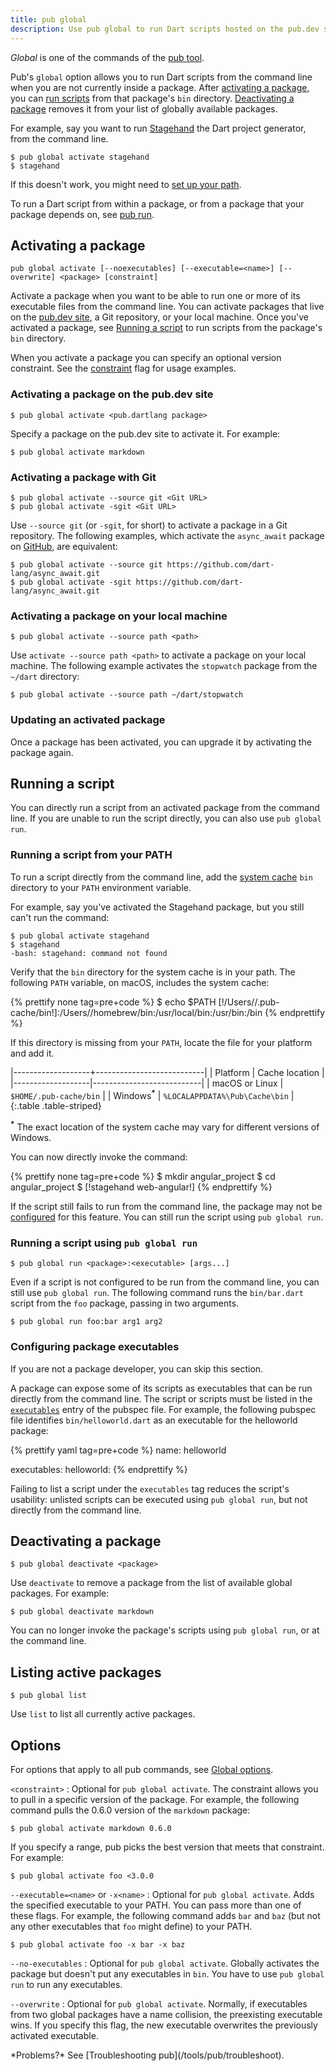 ```yaml
---
title: pub global
description: Use pub global to run Dart scripts hosted on the pub.dev site from the command line.
---
```


_Global_ is one of the commands of the [pub tool](/tools/pub/cmd).

Pub's `global` option allows you to run Dart scripts from the
command line when you are not currently inside a package.
After [activating a package](#activating-a-package), you can
[run scripts](#running-a-script) from that package's `bin` directory.
[Deactivating a package](#deactivating-a-package) removes it from
your list of globally available packages.

For example, say you want to run
[Stagehand]({{site.pub}}/packages/stagehand)
the Dart project generator, from the command line.

```terminal
$ pub global activate stagehand
$ stagehand
```

If this doesn't work, you might need to
[set up your path](#running-a-script-from-your-path).

To run a Dart script from within a package, or from a
package that your package depends on, see [pub run](/tools/pub/cmd/pub-run).

## Activating a package

```nocode
pub global activate [--noexecutables] [--executable=<name>] [--overwrite] <package> [constraint]
```

Activate a package when you want to be able to run
one or more of its executable files from the command line.
You can activate packages that live on the
[pub.dev site]({{site.pub}}), a Git repository,
or your local machine.
Once you've activated a package, see [Running a
script](#running-a-script) to run scripts from the package's
`bin` directory.

When you activate a package you can specify an optional version
constraint.  See the [constraint](#options) flag for usage examples.

### Activating a package on the pub.dev site

```terminal
$ pub global activate <pub.dartlang package>
```

Specify a package on the pub.dev site to activate it. For example:

```terminal
$ pub global activate markdown
```

### Activating a package with Git

```terminal
$ pub global activate --source git <Git URL>
$ pub global activate -sgit <Git URL>
```

Use `--source git` (or `-sgit`, for short) to activate
a package in a Git repository. The following examples,
which activate the `async_await` package on
[GitHub](https://github.com/), are equivalent:

```terminal
$ pub global activate --source git https://github.com/dart-lang/async_await.git
$ pub global activate -sgit https://github.com/dart-lang/async_await.git
```

### Activating a package on your local machine

```terminal
$ pub global activate --source path <path>
```

Use `activate --source path <path>` to activate a package on your local machine.
The following example activates the `stopwatch` package from the
`~/dart` directory:

```terminal
$ pub global activate --source path ~/dart/stopwatch
```

### Updating an activated package

Once a package has been activated, you can upgrade it by activating the
package again.

## Running a script

You can directly run a script from an activated package from the
command line. If you are unable to run the script directly,
you can also use `pub global run`.

### Running a script from your PATH

To run a script directly from the command line, add the [system cache][] `bin`
directory to your `PATH` environment variable.

For example, say you've activated the Stagehand package,
but you still can't run the command:

```terminal
$ pub global activate stagehand
$ stagehand
-bash: stagehand: command not found
```

Verify that the `bin` directory for the system cache is in your path.
The following `PATH` variable, on macOS, includes the system cache:

{% prettify none tag=pre+code %}
$ echo $PATH
[!/Users/<user>/.pub-cache/bin!]:/Users/<user>/homebrew/bin:/usr/local/bin:/usr/bin:/bin
{% endprettify %}

If this directory is missing from your `PATH`,
locate the file for your platform and add it.

|-------------------+---------------------------|
|      Platform     |      Cache location       |
|-------------------|---------------------------|
| macOS or Linux | `$HOME/.pub-cache/bin`        |
| Windows<sup><strong>*</strong></sup> | `%LOCALAPPDATA%\Pub\Cache\bin` |
{:.table .table-striped}

<sup><strong>*</strong></sup> The exact location of the system cache
may vary for different versions of Windows.

You can now directly invoke the command:

{% prettify none tag=pre+code %}
$ mkdir angular_project
$ cd angular_project
$ [!stagehand web-angular!]
{% endprettify %}

If the script still fails to run from the command line, the
package may not be [configured](#configuring-package-executables) for
this feature. You can still run the script using `pub global run`.

### Running a script using `pub global run`

```nocode
$ pub global run <package>:<executable> [args...]
```

Even if a script is not configured to be run from the command line,
you can still use `pub global run`.
The following command runs the `bin/bar.dart` script from the
`foo` package, passing in two arguments.

```terminal
$ pub global run foo:bar arg1 arg2
```

### Configuring package executables

If you are not a package developer, you can skip this section.

A package can expose some of its scripts as executables
that can be run directly from the command line. The script or scripts
must be listed in the
[`executables`](/tools/pub/pubspec#executables)
entry of the pubspec file.  For example, the following pubspec file
identifies `bin/helloworld.dart` as an executable for the helloworld
package:

{% prettify yaml tag=pre+code %}
name: helloworld

executables:
  helloworld:
{% endprettify %}

Failing to list a script under the `executables` tag reduces the script's
usability: unlisted scripts can be executed using `pub global run`, but not
directly from the command line.

## Deactivating a package

```terminal
$ pub global deactivate <package>
```

Use `deactivate` to remove a package from the list of available
global packages. For example:

```terminal
$ pub global deactivate markdown
```

You can no longer invoke the package's scripts using `pub global run`,
or at the command line.

## Listing active packages

```terminal
$ pub global list
```

Use `list` to list all currently active packages.

## Options

For options that apply to all pub commands, see
[Global options](/tools/pub/cmd#global-options).

`<constraint>`
: Optional for `pub global activate`. The constraint allows you to pull
  in a specific version of the package. For example,
  the following command pulls the 0.6.0 version of the `markdown`
  package:

  ```terminal
  $ pub global activate markdown 0.6.0
  ```

  If you specify a range, pub picks the best version that meets that
  constraint. For example:

  ```terminal
  $ pub global activate foo <3.0.0
  ```

`--executable=<name>` or `-x<name>`
: Optional for `pub global activate`.
  Adds the specified executable to your PATH.
  You can pass more than one of these flags.
  For example, the following command adds `bar` and `baz` (but not
  any other executables that `foo` might define) to your PATH.

  ```terminal
  $ pub global activate foo -x bar -x baz
  ```

`--no-executables`
: Optional for `pub global activate`.
  Globally activates the package but doesn't put any
  executables in `bin`. You have to use `pub global run` to
  run any executables.

`--overwrite`
: Optional for `pub global activate`.
  Normally, if executables from two global packages have a name
  collision, the preexisting executable wins. If you specify this flag,
  the new executable overwrites the previously activated executable.

<aside class="alert alert-info" markdown="1">
  *Problems?* See [Troubleshooting pub](/tools/pub/troubleshoot).
</aside>

[system cache]: /tools/pub/glossary#system-cache
